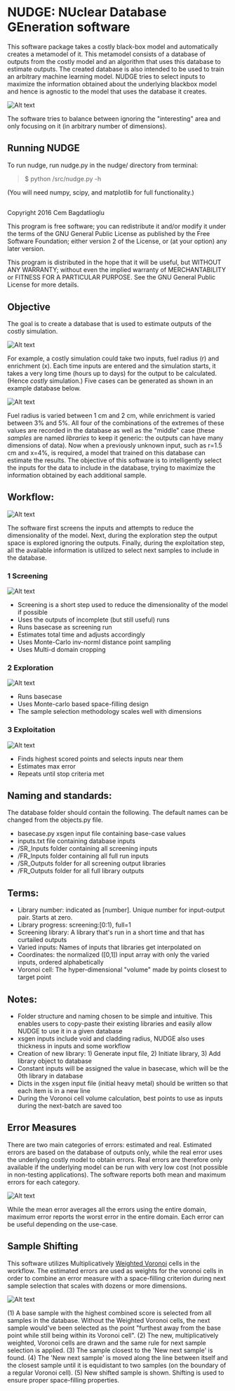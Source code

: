 # NUDGE: NUclear Database GEneration software
This software package takes a costly black-box model and automatically creates a metamodel of it. This metamodel consists of a database of outputs from the costly model and an algorithm that uses this database to estimate outputs. The created database is also intended to be used to train an arbitrary machine learning model. NUDGE tries to select inputs to maximize the information obtained about the underlying blackbox model and hence is agnostic to the model that uses the database it creates.

![Alt text](info/exploration_exploitation.jpg)

The software tries to balance between ignoring the "interesting" area and only focusing on it (in arbitrary number of dimensions).

## Running NUDGE
To run nudge, run nudge.py in the nudge/ directory from terminal:

>$ python /src/nudge.py -h

(You will need numpy, scipy, and matplotlib for full functionality.)

##

 Copyright 2016 Cem Bagdatlioglu

 This program is free software; you can redistribute it and/or modify
 it under the terms of the GNU General Public License as published by
 the Free Software Foundation; either version 2 of the License, or
 (at your option) any later version.

 This program is distributed in the hope that it will be useful,
 but WITHOUT ANY WARRANTY; without even the implied warranty of
 MERCHANTABILITY or FITNESS FOR A PARTICULAR PURPOSE. See the
 GNU General Public License for more details.

## Objective
The goal is to create a database that is used to estimate outputs of the costly simulation. 

![Alt text](info/reactor_simulator.jpg)

For example, a costly simulation could take two inputs, fuel radius (r) and enrichment (x). Each time inputs are entered and the simulation starts, it takes a very long time (hours up to days) for the output to be calculated. (Hence *costly* simulation.) Five cases can be generated as shown in an example database below.

![Alt text](info/example_database.jpg)

Fuel radius is varied between 1 cm and 2 cm, while enrichment is varied between 3% and 5%. All four of the combinations of the extremes of these values are recorded in the database as well as the "middle" case (these *samples* are named *libraries* to keep it generic: the outputs can have many dimensions of data). Now when a previously unknown input, such as r=1.5 cm and x=4%, is required, a model that trained on this database can estimate the results. The objective of this software is to intelligently select the inputs for the data to include in the database, trying to maximize the information obtained by each additional sample.

## Workflow:

![Alt text](info/workflow.jpg)

The software first screens the inputs and attempts to reduce the dimensionality of the model. Next, during the exploration step the output space is explored ignoring the outputs. Finally, during the exploitation step, all the available information is utilized to select next samples to include in the database.

### 1 Screening

![Alt text](info/screening_workflow.jpg)

  - Screening is a short step used to reduce the dimensionality of the model if possible
  - Uses the outputs of incomplete (but still useful) runs
  - Runs basecase as screening run
  - Estimates total time and adjusts accordingly
  - Uses Monte-Carlo inv-norml distance point sampling
  - Uses Multi-d domain cropping
  
### 2 Exploration

![Alt text](info/exploration_workflow.jpg)

  - Runs basecase
  - Uses Monte-carlo based space-filling design
  - The sample selection methodology scales well with dimensions
  
### 3 Exploitation

![Alt text](info/exploitation_workflow.jpg)

  - Finds highest scored points and selects inputs near them
  - Estimates max error
  - Repeats until stop criteria met

## Naming and standards:
The database folder should contain the following. The default names can be changed from the objects.py file.
* basecase.py				xsgen input file containing base-case values
* inputs.txt				file containing database inputs
* /SR_Inputs 				folder containing all screening inputs
* /FR_Inputs 				folder containing all full run inputs
* /SR_Outputs				folder for all screening output libraries
* /FR_Outputs				folder for all full library outputs

## Terms:
- Library number: indicated as [number]. Unique number for input-output pair. Starts at zero.
- Library progress: screening:[0:1), full=1
- Screening library: A library that's run in a short time and that has curtailed outputs
- Varied inputs: Names of inputs that libraries get interpolated on
- Coordinates: the normalized ([0,1]) input array with only the varied inputs, ordered alphabetically
- Voronoi cell: The hyper-dimensional "volume" made by points closest to target point

## Notes:
- Folder structure and naming chosen to be simple and intuitive. This enables users to copy-paste their existing libraries and easily allow NUDGE to use it in a given database
- xsgen inputs include void and cladding radius, NUDGE also uses thickness in inputs and some workflow
- Creation of new library: 1) Generate input file, 2) Initiate library, 3) Add library object to database
- Constant inputs will be assigned the value in basecase, which will be the 0th library in database
- Dicts in the xsgen input file (initial heavy metal) should be written so that each item is in a new line
- During the Voronoi cell volume calculation, best points to use as inputs during the next-batch are saved too

## Error Measures
There are two main categories of errors: estimated and real. Estimated errors are based on the database of outputs only, while the real error uses the underlying costly model to obtain errors. Real errors are therefore only available if the underlying model can be run with very low cost (not possible in non-testing applications). The software reports both mean and maximum errors for each category. 

![Alt text](info/error_measures.jpg)

While the mean error averages all the errors using the entire domain, maximum error reports the worst error in the entire domain. Each error can be useful depending on the use-case.

## Sample Shifting
This software utilizes Multiplicatively [Weighted Voronoi](https://en.wikipedia.org/wiki/Weighted_Voronoi_diagram) cells in the workflow. The estimated errors are used as weights for the voronoi cells in order to combine an error measure with a space-filling criterion during next sample selection that scales with dozens or more dimensions.

![Alt text](info/sample_shifting.jpg)

(1) A base sample with the highest combined score is selected from all samples in the database. Without the Weighted Voronoi cells, the next sample would've been selected as the point "furthest away from the base point while still being within its Voronoi cell".
(2) The new, multiplicatively weighted, Voronoi cells are drawn and the same rule for next sample selection is applied.
(3) The sample closest to the 'New next sample' is found.
(4) The 'New next sample' is moved along the line between itself and the closest sample until it is equidistant to two samples (on the boundary of a regular Voronoi cell).
(5) New shifted sample is shown. Shifting is used to ensure proper space-filling properties.



